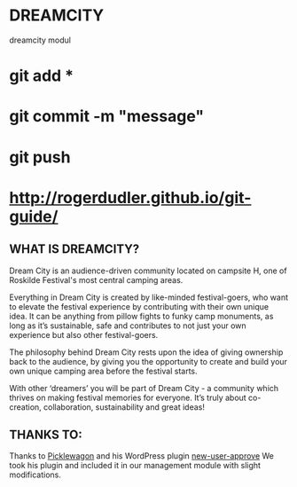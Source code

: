 # DREAMCITY
dreamcity modul

# git add *
# git commit -m "message"
# git push	

# http://rogerdudler.github.io/git-guide/


## WHAT IS DREAMCITY?
Dream City is an audience-driven community located on campsite H, one of Roskilde Festival's most central camping areas.

Everything in Dream City is created by like-minded festival-goers, who want to elevate the festival experience by contributing with their own unique idea. It can be anything from pillow fights to funky camp monuments, as long as it’s sustainable, safe and contributes to not just your own experience but also other festival-goers.

The philosophy behind Dream City rests upon the idea of giving ownership back to the audience, by giving you the opportunity to create and build your own unique camping area before the festival starts.

With other ‘dreamers’ you will be part of Dream City - a community which thrives on making festival memories for everyone. It’s truly about co-creation, collaboration, sustainability and great ideas!


## THANKS TO:
Thanks to [Picklewagon](https://github.com/picklewagon) and his WordPress plugin [new-user-approve](https://github.com/picklewagon/new-user-approve)
We took his plugin and included it in our management module with slight modifications.

